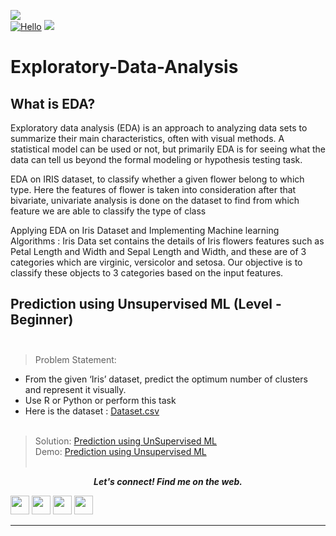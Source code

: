 [![](https://img.shields.io/badge/Author-Mohitshukla-green.svg)](https://github.com/Mstoned )<br>
[![Hello ](https://img.shields.io/badge/Hello!-Hola_amigo-brightgreen.svg?style=flat&logo=github)](https://github.com/Mstoned )
[![](https://img.shields.io/badge/Followme-Github-green.svg)](https://github.com/Mstoned )

# Exploratory-Data-Analysis

## What is EDA?
Exploratory data analysis (EDA) is an approach to analyzing data sets to summarize their main characteristics, 
 often with visual methods. A statistical model can be used or not, but primarily EDA is for seeing what the data 
 can tell us beyond the formal modeling or hypothesis testing task.
 
EDA on IRIS dataset, to classify whether a given flower belong to which type. Here the features of flower is taken into consideration after that bivariate, univariate analysis is done on the dataset to find from which feature we are able to classify the type of class

Applying EDA on Iris Dataset and Implementing Machine learning Algorithms :
Iris Data set contains the details of Iris flowers features such as Petal Length and Width and Sepal Length and Width, and these are of 3 categories which are virginic, versicolor and setosa. Our objective is to classify these objects to 3 categories based on the input features.


## Prediction using Unsupervised ML (Level - Beginner)<br><br>
> Problem Statement:
- From the given ‘Iris’ dataset, predict the optimum number of clusters and
represent it visually.<br>
- Use R or Python or perform this task<br>
- Here is the dataset :
<a href="Task1_iris/iris.csv">Dataset.csv</a><br><br>
> Solution:
<a href="Task1_iris/Eda .ipynb"> Prediction using UnSupervised ML</a><br>
> Demo:
<a href="##">Prediction using Unsupervised ML</a><br><br>



<p align="center">
  <b><i>Let's connect! Find me on the web.</i></b>

[<img height="30" src = "https://img.shields.io/badge/Youtube-%23E4405F.svg?&style=for-the-badge&logo=Youtube&logoColor=white">][Youtube] 
[<img height="30" src = "https://img.shields.io/badge/gmail-c14438?&style=for-the-badge&logo=gmail&logoColor=white">][gmail] 
[<img height="30" src="https://img.shields.io/badge/linkedin-blue.svg?&style=for-the-badge&logo=linkedin&logoColor=white" />][LinkedIn]
[<img height="30" src="https://img.shields.io/badge/github-black.svg?&style=for-the-badge&logo=github&logoColor=white" />][Github]
<br />
<hr />

[youtube]:https://www.youtube.com/playlist?list=PLWcSxRTjU9nA8J4xLTZ0OzVxCnZEEM3G3
[gmail]: mailto:iammohitshukla9@gmail.com
[linkedin]: https://www.linkedin.com/in/mohit-shukla-597170141/
[github]: https://github.com/Mstoned 

